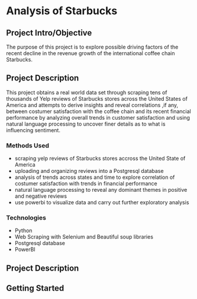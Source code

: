 # Analysis of Starbucks 

## Project Intro/Objective
The purpose of this project is to explore possible driving factors of the recent decline in the revenue growth of the international coffee chain Starbucks.

## Project Description
This project obtains a real world data set through scraping tens of thousands of Yelp reviews of Starbucks stores across the United States of America and attempts to derive insights and reveal correlations ,if any, between costumer satisfaction with the coffee chain and its recent financial performance by analyzing overall trends in customer satisfaction and using natural language processing to uncover finer details as to what is influencing sentiment.
### Methods Used
* scraping yelp reviews of Starbucks stores accross the United State of America
* uploading and organizing reviews into a Postgresql database
* analysis of trends across states and time to explore correlation of costumer satisfaction with trends in financial performance
* natural language processing to reveal any dominant themes in positive and negative reviews
* use powerbi to visualize data and carry out further exploratory analysis

### Technologies
* Python
* Web Scraping with Selenium and Beautiful soup libraries
* Postgresql database
* PowerBI

## Project Description

## Getting Started
